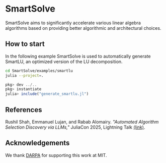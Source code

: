 # SmartSolve

SmartSolve aims to significantly accelerate various linear algebra algorithms based on providing better algorithmic and architectural choices. 


## How to start

In the following example SmartSolve is used to automatically generate SmartLU, an optimized version of the LU decomposition.

```bash
cd SmartSolve/examples/smartlu
julia --project=.
```

```julia
pkg> dev ../..
pkg> instantiate
julia> include("generate_smartlu.jl")
```

## References

Rushil Shah, Emmanuel Lujan, and Rabab Alomairy. _"Automated Algorithm Selection Discovery via LLMs,"_ JuliaCon 2025, Lightning Talk [(link)](https://pretalx.com/juliacon-2025/talk/review/FXWAYZEZ9XEPYPHL3JJNAS7NBACU3GXE).


## Acknowledgements

We thank [DARPA](https://www.darpa.mil/research/programs/mathematics-for-the-discovery-of-algorithms-and-architectures) for supporting this work at MIT.




